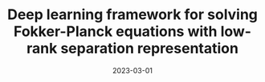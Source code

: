 ---
title: "Deep learning framework for solving Fokker-Planck equations with low-rank separation representation"
collection: publications
permalink: /publication/2023-03-01-paper-title-number-13
excerpt: 'Abstract: An insightful deep learning framework is proposed to solve the well-known Fokker–Planck (FP) equations that quantify the evolution of the probability density function. It efficiently reduces the demand of training data in acquiring precise integrations of special normalization conditions via neural network (NN). Instead of all hypercubic discrete points, the inputs of each NN only require one-dimensional discrete data, and this also avoids the exponential increase in training data as the dimension increase. Without loss of generality, to solve a $d$-dimensional FP equation, $d$ NNs are employed and assembled into a low-rank separation representation. The FP equation, boundary conditions, and integral operators are then re-expressed in the sense of the separation representation. It enables the constructed loss function to perform simple vector operations, in that complicated $d$-dimensional operators are replaced by a set of one dimensional operators. A tractable strategy is presented for the selection of separation rank inspired by the potential function of the given system, although selecting an appropriate separation rank is still an open issue. Typical numerical examples reveal that the proposed algorithm is effective and superior for solving FP equations. The suggested framework could be applied and extended in various areas of engineering and applied sciences.'
date: 2023-03-01
venue: 'Engineering Applications of Artificial Intelligence'
paperurl: 'https://doi.org/10.1016/j.engappai.2023.106036'
citation: 'Zhang H, Xu Y, Liu Q, et al. Deep learning framework for solving Fokker–Planck equations with low-rank separation representation[J]. Engineering Applications of Artificial Intelligence, 2023, 121: 106036.'
---